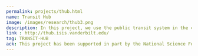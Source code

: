 ```yaml
---
permalink: projects/thub.html
name: Transit Hub
image: /images/research/thub3.png
description: In this project, we use the public transit system in the city of Nashville as a case study to develop tools and techniques for collecting the data, modeling and then analyzing these systems. The outcome of this project will be a smart phone application powered by a real-time decision support system that will enable the transit customers to engage more effectively with the system and allow the Metro transit authority to gain a better insight into several key aspects of the system, allowing them to make it more efficient.
link : http://thub.isis.vanderbilt.edu/
tag: TRANSIT-HUB
ack: This project has been supported in part by the National Science Foundation grant CNS-1528799.
---
```

